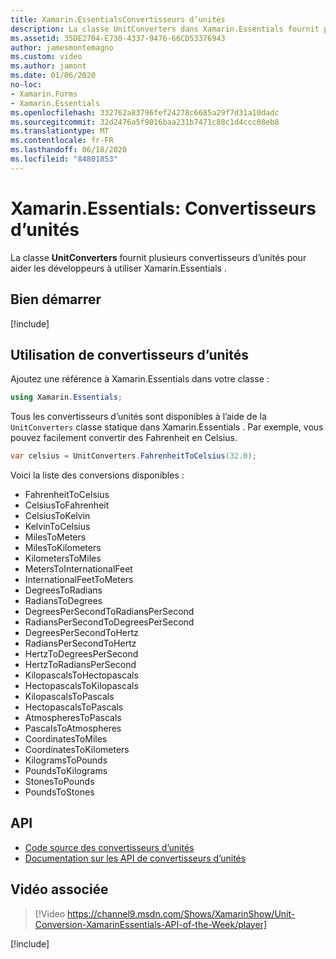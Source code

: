```yaml
---
title: Xamarin.EssentialsConvertisseurs d’unités
description: La classe UnitConverters dans Xamarin.Essentials fournit plusieurs convertisseurs d’unités pour aider les développeurs à utiliser Xamarin.Essentials .
ms.assetid: 35DE2704-E730-4337-9476-66CD53376943
author: jamesmontemagno
ms.custom: video
ms.author: jamont
ms.date: 01/06/2020
no-loc:
- Xamarin.Forms
- Xamarin.Essentials
ms.openlocfilehash: 332762a83796fef24278c6685a29f7d31a10dadc
ms.sourcegitcommit: 32d2476a5f9016baa231b7471c88c1d4ccc08eb8
ms.translationtype: MT
ms.contentlocale: fr-FR
ms.lasthandoff: 06/18/2020
ms.locfileid: "84801853"
---
```

# <a name="xamarinessentials-unit-converters"></a>Xamarin.Essentials: Convertisseurs d’unités

La classe **UnitConverters** fournit plusieurs convertisseurs d’unités pour aider les développeurs à utiliser Xamarin.Essentials .

## <a name="get-started"></a>Bien démarrer

[!include[](~/essentials/includes/get-started.md)]

## <a name="using-unit-converters"></a>Utilisation de convertisseurs d’unités

Ajoutez une référence à Xamarin.Essentials dans votre classe :

```csharp
using Xamarin.Essentials;
```

Tous les convertisseurs d’unités sont disponibles à l’aide de la `UnitConverters` classe statique dans Xamarin.Essentials . Par exemple, vous pouvez facilement convertir des Fahrenheit en Celsius.

```csharp
var celsius = UnitConverters.FahrenheitToCelsius(32.0);
```

Voici la liste des conversions disponibles :

- FahrenheitToCelsius
- CelsiusToFahrenheit
- CelsiusToKelvin
- KelvinToCelsius
- MilesToMeters
- MilesToKilometers
- KilometersToMiles
- MetersToInternationalFeet
- InternationalFeetToMeters
- DegreesToRadians
- RadiansToDegrees
- DegreesPerSecondToRadiansPerSecond
- RadiansPerSecondToDegreesPerSecond
- DegreesPerSecondToHertz
- RadiansPerSecondToHertz
- HertzToDegreesPerSecond
- HertzToRadiansPerSecond
- KilopascalsToHectopascals
- HectopascalsToKilopascals
- KilopascalsToPascals
- HectopascalsToPascals
- AtmospheresToPascals
- PascalsToAtmospheres
- CoordinatesToMiles
- CoordinatesToKilometers
- KilogramsToPounds
- PoundsToKilograms
- StonesToPounds
- PoundsToStones

## <a name="api"></a>API

- [Code source des convertisseurs d’unités](https://github.com/xamarin/Essentials/tree/main/Xamarin.Essentials/Types/UnitConverters.shared.cs)
- [Documentation sur les API de convertisseurs d’unités](xref:Xamarin.Essentials.UnitConverters)

## <a name="related-video"></a>Vidéo associée

> [!Video https://channel9.msdn.com/Shows/XamarinShow/Unit-Conversion-XamarinEssentials-API-of-the-Week/player]

[!include[](~/essentials/includes/xamarin-show-essentials.md)]
